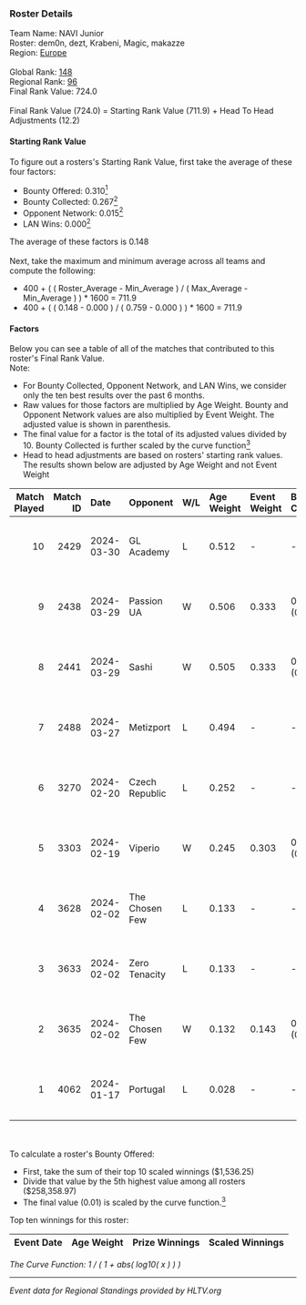 ### Roster Details<br />
Team Name: NAVI Junior<br />
Roster: dem0n, dezt, Krabeni, Magic, makazze<br />
Region: [Europe]( ../standings_europe.md)<br />
<br />
Global Rank: [148](../standings_global.md)<br />
Regional Rank: [96]( ../standings_europe.md)<br />
Final Rank Value:  724.0<br />
<br />
Final Rank Value (724.0) = Starting Rank Value (711.9) + Head To Head Adjustments (12.2)<br />

#### Starting Rank Value<br />
To figure out a rosters's Starting Rank Value, first take the average of these four factors:<br />
- Bounty Offered: 0.310[<sup>1</sup>](#table2)
- Bounty Collected: 0.267[<sup>2</sup>](#table1)
- Opponent Network: 0.015[<sup>2</sup>](#table1)
- LAN Wins: 0.000[<sup>2</sup>](#table1)

The average of these factors is 0.148<br />
<br />
Next, take the maximum and minimum average across all teams and compute the following:<br />
- 400 + ( ( Roster_Average - Min_Average ) / ( Max_Average - Min_Average ) ) * 1600 = 711.9
- 400 + ( ( 0.148 - 0.000 ) / ( 0.759 - 0.000 ) ) * 1600 = 711.9


#### Factors<br />
Below you can see a table of all of the matches that contributed to this roster's Final Rank Value.<br />
Note:<br />

- For Bounty Collected, Opponent Network, and LAN Wins, we consider only the ten best results over the past 6 months.
- Raw values for those factors are multiplied by Age Weight. Bounty and Opponent Network values are also multiplied by Event Weight. The adjusted value is shown in parenthesis.
- The final value for a factor is the total of its adjusted values divided by 10. Bounty Collected is further scaled by the curve function[<sup>3</sup>](#curveFunction)
- Head to head adjustments are based on rosters' starting rank values. The results shown below are adjusted by Age Weight and not Event Weight
<span id="table1"></span><br />


| Match Played | Match ID | Date       | Opponent       | W/L | Age Weight | Event Weight | Bounty Collected | Opponent Network | LAN Wins  | H2H Adj. | Roster                                   |
| -: | -: | :- | :- | :- | :- | :- | :- | :- | :- | -: | :- |
|           10 |     2429 | 2024-03-30 | GL Academy     | L   | 0.512      | -            | -                | -                | -         |    -6.78 | dem0n, dezt, Krabeni, Magic, makazze     |
|            9 |     2438 | 2024-03-29 | Passion UA     | W   | 0.506      | 0.333        | 0.087 (0.015)    | 0.821 (0.138)    | 0 (0.000) |    13.03 | dem0n, dezt, Krabeni, Magic, makazze     |
|            8 |     2441 | 2024-03-29 | Sashi          | W   | 0.505      | 0.333        | 0.018 (0.003)    | 0.039 (0.007)    | 0 (0.000) |     8.05 | dem0n, dezt, Krabeni, Magic, makazze     |
|            7 |     2488 | 2024-03-27 | Metizport      | L   | 0.494      | -            | -                | -                | -         |    -2.61 | dem0n, dezt, Krabeni, Magic, makazze     |
|            6 |     3270 | 2024-02-20 | Czech Republic | L   | 0.252      | -            | -                | -                | -         |    -0.42 | alkarenn, dem0n, Krabeni, Magic, makazze |
|            5 |     3303 | 2024-02-19 | Viperio        | W   | 0.245      | 0.303        | 0.000 (0.000)    | 0.005 (0.000)    | 0 (0.000) |     1.88 | alkarenn, dem0n, Krabeni, Magic, makazze |
|            4 |     3628 | 2024-02-02 | The Chosen Few | L   | 0.133      | -            | -                | -                | -         |    -2.19 | dem0n, fnl, Krabeni, Magic, makazze      |
|            3 |     3633 | 2024-02-02 | Zero Tenacity  | L   | 0.133      | -            | -                | -                | -         |    -0.41 | dem0n, fnl, Krabeni, Magic, makazze      |
|            2 |     3635 | 2024-02-02 | The Chosen Few | W   | 0.132      | 0.143        | 0.001 (0.000)    | 0.100 (0.002)    | 0 (0.000) |     2.01 | dem0n, fnl, Krabeni, Magic, makazze      |
|            1 |     4062 | 2024-01-17 | Portugal       | L   | 0.028      | -            | -                | -                | -         |    -0.39 | dem0n, fnl, Krabeni, Magic, makazze      |

<br />
<span id="table2"></span><br />
To calculate a roster's Bounty Offered:<br />

- First, take the sum of their top 10 scaled winnings ($1,536.25)
- Divide that value by the 5th highest value among all rosters ($258,358.97)
- The final value (0.01) is scaled by the curve function.[<sup>3</sup>](#curveFunction)

Top ten winnings for this roster:<br />

| Event Date | Age Weight | Prize Winnings | Scaled Winnings |
| :- | -: | :- | :- |


<span id="curveFunction"></span>_The Curve Function: 1 / ( 1 + abs( log10( x ) ) )_<br />

---
_Event data for Regional Standings provided by HLTV.org_<br />
